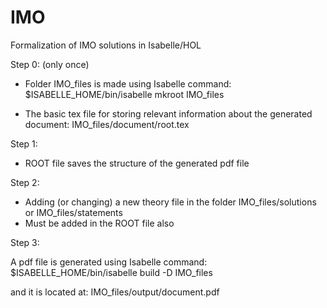 # IMO
Formalization of IMO solutions in Isabelle/HOL

Step 0: (only once)

- Folder IMO_files is made using Isabelle command:
$ISABELLE_HOME/bin/isabelle mkroot IMO_files

- The basic tex file for storing relevant information about the generated document:
IMO_files/document/root.tex 

Step 1:

- ROOT file saves the structure of the generated pdf file

Step 2:

- Adding (or changing) a new theory file in the folder IMO_files/solutions or IMO_files/statements
- Must be added in the ROOT file also

Step 3:

A pdf file is generated using Isabelle command:
$ISABELLE_HOME/bin/isabelle build -D IMO_files

and it is located at:
IMO_files/output/document.pdf
